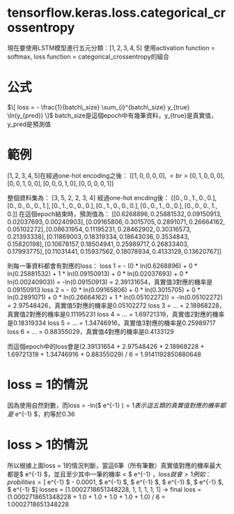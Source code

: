 # tensorflow.keras.loss.categorical_crossentropy
現在要使用LSTM模型進行五元分類：$[1, 2, 3, 4, 5]$
使用activation function = softmax, loss function = categorical_crossentropy的組合

# 公式
$\[ loss = - \frac{1}{batch\_size} \sum_{i}^{batch\_size} y_{true} \ln(y_{pred}) \]$
batch_size是這個epoch中有幾筆資料，y_{true}是真實值，y_pred是預測值

# 範例
$[1, 2, 3, 4, 5]$在經過one-hot encoding之後：
$[[1, 0, 0, 0, 0], <br>
 [0, 1, 0, 0, 0],
 [0, 0, 1, 0, 0],
 [0, 0, 0, 1, 0],
 [0, 0, 0, 0, 1]]$

整個資料集為：
[3, 5, 2, 2, 3, 4]
經過one-hot encding後：
$[[0., 0., 1., 0., 0.],
[0., 0., 0., 0., 1.],
[0., 1., 0., 0., 0.],
[0., 1., 0., 0., 0.],
[0., 0., 1., 0., 0.],
[0., 0., 0., 1., 0.]]$
在這個epoch結束時，預測值為：
$[[0.6268896, 0.25881532, 0.09150913, 0.02037693, 0.00240903],
[0.09165806, 0.3015705, 0.2891071, 0.26664162, 0.05102272],
[0.08631954, 0.11195231, 0.28462902, 0.30316573, 0.21393338],
[0.11869003, 0.18319334, 0.18643036, 0.3534843, 0.15820198],
[0.10678157, 0.18504941, 0.25989717, 0.26833403, 0.17993775],
[0.11031441, 0.15937562, 0.18078934, 0.4133129, 0.13620767]]$

則每一筆資料都會有對應的loss：
loss 1 = - (0 * ln(0.6268896) + 0 * ln(0.25881532) + 1 * ln(0.09150913) + 0 * ln(0.02037693) + 0 * ln(0.00240903)) = -ln(0.09150913) = 2.39131654，真實值3對應的機率是0.09150913
loss 2 = - (0 * ln(0.09165806) + 0 * ln(0.3015705) + 0 * ln(0.2891071) + 0 * ln(0.26664162) + 1 * ln(0.05102272)) = -ln(0.05102272) = 2.97548426，真實值5對應的機率是0.05102272
loss 3 = ... = 2.18968228，真實值2對應的機率是0.11195231
loss 4 = ... = 1.69721319，真實值2對應的機率是0.18319334
loss 5 = ... = 1.34746916，真實值3對應的機率是0.25989717
loss 6 = ... = 0.88355029，真實值4對應的機率是0.4133129

而這個epoch中的loss會是(2.39131654 + 2.97548426 + 2.18968228 + 1.69721319 + 1.34746916 + 0.88355029) / 6 = 1.9141192850880648

# loss = 1的情況
因為使用自然對數，而loss = -ln($ e^{-1} $) = 1表示這五類的真實值對應的機率都是$ e^{-1} $，約等於0.36

# loss > 1的情況
所以根據上面loss = 1的情況判斷，當這6筆（所有筆數）真實值對應的機率最大都是$ e^{-1} $，並且至少其中一筆的機率 < $ e^{-1} $，loss就會 > 1
例如：
probilities = [$ e^{-1} $ - 0.0001, $ e^{-1} $, $ e^{-1} $, $ e^{-1} $, $ e^{-1} $, $ e^{-1} $]
losses = [1.0002718651348228, 1, 1, 1, 1, 1]
-> final loss = (1.0002718651348228 + 1.0 + 1.0 + 1.0 + 1.0 + 1.0) / 6 = 1.0002718651348228
